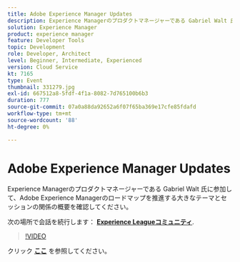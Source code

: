 ```yaml
---
title: Adobe Experience Manager Updates
description: Experience Managerのプロダクトマネージャーである Gabriel Walt 氏に参加して、Adobe Experience Managerのロードマップを推進する大きなテーマとセッションの関係の概要を確認してください。 このセッションは、Adobe Developers Live Content イベントの一部として配信されました。
solution: Experience Manager
product: experience manager
feature: Developer Tools
topic: Development
role: Developer, Architect
level: Beginner, Intermediate, Experienced
version: Cloud Service
kt: 7165
type: Event
thumbnail: 331279.jpg
exl-id: 667512a8-5fdf-4f1a-8082-7d765100b6b3
duration: 777
source-git-commit: 07a0a88da92652a6f07f65ba369e17cfe85fdafd
workflow-type: tm+mt
source-wordcount: '88'
ht-degree: 0%

---
```


# Adobe Experience Manager Updates

Experience Managerのプロダクトマネージャーである Gabriel Walt 氏に参加して、Adobe Experience Managerのロードマップを推進する大きなテーマとセッションの関係の概要を確認してください。

次の場所で会話を続行します： **[Experience Leagueコミュニティ](https://adobe.ly/36Yd3v6)**.

>[!VIDEO](https://video.tv.adobe.com/v/331279/?quality=12&learn=on&hidetitle=true)

クリック **[ここ](/help/adobe-developers-live/assets/experience-manager-updates.pdf)** を参照してください。
